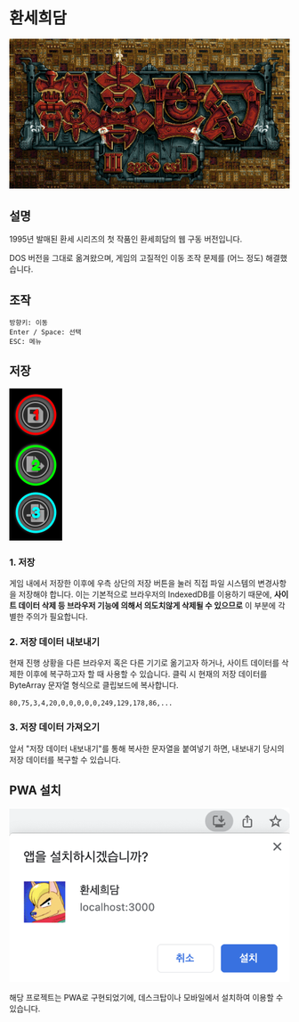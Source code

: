 # 환세희담

![환세희담 타이틀](./imgs/title.png)

## 설명

1995년 발매된 환세 시리즈의 첫 작품인 환세희담의 웹 구동 버전입니다.

DOS 버전을 그대로 옮겨왔으며, 게임의 고질적인 이동 조작 문제를 (어느 정도) 해결했습니다.

## 조작

```text
방향키: 이동
Enter / Space: 선택
ESC: 메뉴
```

## 저장

![세이브 버튼](imgs/buttons.png)

### 1. 저장

게임 내에서 저장한 이후에 우측 상단의 저장 버튼을 눌러 직접 파일 시스템의 변경사항을 저장해야 합니다. 이는 기본적으로 브라우저의 IndexedDB를 이용하기 때문에, **사이트 데이터 삭제 등 브라우저 기능에 의해서 의도치않게 삭제될 수 있으므로** 이 부분에 각별한 주의가 필요합니다.

### 2. 저장 데이터 내보내기

현재 진행 상황을 다른 브라우저 혹은 다른 기기로 옮기고자 하거나, 사이트 데이터를 삭제한 이후에 복구하고자 할 때 사용할 수 있습니다. 클릭 시 현재의 저장 데이터를 ByteArray 문자열 형식으로 클립보드에 복사합니다.

```text
80,75,3,4,20,0,0,0,0,0,249,129,178,86,...
```

### 3. 저장 데이터 가져오기

앞서 "저장 데이터 내보내기"를 통해 복사한 문자열을 붙여넣기 하면, 내보내기 당시의 저장 데이터를 복구할 수 있습니다.

## PWA 설치

![PWA 예시](imgs/pwa.png)

해당 프로젝트는 PWA로 구현되었기에, 데스크탑이나 모바일에서 설치하여 이용할 수 있습니다.
